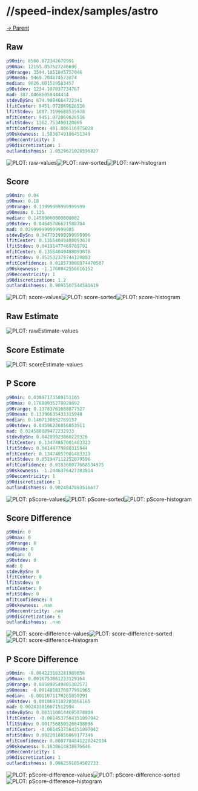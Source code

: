 
# //speed-index/samples/astro

[→ Parent](../..)


## Raw


```yaml
p90min: 8560.872342670991
p90max: 12155.057527246696
p90range: 3594.1851845757046
p90mean: 9469.204874573874
median: 9026.601519583457
p90stdev: 1234.107037734767
mad: 387.04686050444434
stdevBySn: 674.9984664722341
lfitCenter: 9451.072069626516
lfitStdev: 1087.3199688535028
mfitCenter: 9451.072069626516
mfitStdev: 1362.753490120805
mfitConfidence: 481.806116975028
p90skewness: 1.5838749186451349
p90eccentricity: 1
p90discretization: 1
outlandishness: 1.0529621028596827

```

![PLOT: raw-values](./raw/values.svg)![PLOT: raw-sorted](./raw/sorted.svg)![PLOT: raw-histogram](./raw/histogram.svg)
## Score


```yaml
p90min: 0.04
p90max: 0.18
p90range: 0.13999999999999999
p90mean: 0.135
median: 0.14500000000000002
p90stdev: 0.04645786621588784
mad: 0.029999999999999985
stdevBySn: 0.047703999999999996
lfitCenter: 0.13554049488093078
lfitStdev: 0.04191477469789792
mfitCenter: 0.13554049488093078
mfitStdev: 0.052532379744129803
mfitConfidence: 0.018573000974470507
p90skewness: -1.1768042556616152
p90eccentricity: 1
p90discretization: 1.2
outlandishness: 0.9095507544581619

```

![PLOT: score-values](./score/values.svg)![PLOT: score-sorted](./score/sorted.svg)![PLOT: score-histogram](./score/histogram.svg)
## Raw Estimate

![PLOT: rawEstimate-values](./rawEstimate/values.svg)
## Score Estimate

![PLOT: scoreEstimate-values](./scoreEstimate/values.svg)
## P Score


```yaml
p90min: 0.03897173589151165
p90max: 0.17680935278028692
p90range: 0.13783761688877527
p90mean: 0.13396635433315948
median: 0.1467130852769157
p90stdev: 0.04596226056053911
mad: 0.024580009472232933
stdevBySn: 0.04289923860229326
lfitCenter: 0.13474857001483323
lfitStdev: 0.04144779880315944
mfitCenter: 0.13474857001483323
mfitStdev: 0.051947112252879596
mfitConfidence: 0.018366077668534975
p90skewness: -1.2446376427383814
p90eccentricity: 1
p90discretization: 1
outlandishness: 0.9024847883516677

```

![PLOT: pScore-values](./pScore/values.svg)![PLOT: pScore-sorted](./pScore/sorted.svg)![PLOT: pScore-histogram](./pScore/histogram.svg)
## Score Difference


```yaml
p90min: 0
p90max: 0
p90range: 0
p90mean: 0
median: 0
p90stdev: 0
mad: 0
stdevBySn: 0
lfitCenter: 0
lfitStdev: 0
mfitCenter: 0
mfitStdev: 0
mfitConfidence: 0
p90skewness: .nan
p90eccentricity: .nan
p90discretization: 6
outlandishness: .nan

```

![PLOT: score-difference-values](./score-difference/values.svg)![PLOT: score-difference-sorted](./score-difference/sorted.svg)![PLOT: score-difference-histogram](./score-difference/histogram.svg)
## P Score Difference


```yaml
p90min: -0.004223163281989656
p90max: 0.0016753861233129164
p90range: 0.005898549405302572
p90mean: -0.0014858176877991965
median: -0.0011071170265859291
p90stdev: 0.0018693182203866165
mad: 0.002433016671512994
stdevBySn: 0.0031100144695078804
lfitCenter: -0.0014537564351097042
lfitStdev: 0.0017568505286458896
mfitCenter: -0.0014537564351097042
mfitStdev: 0.0022018856069177346
mfitConfidence: 0.0007784841220242934
p90skewness: 0.1630614838876646
p90eccentricity: 1
p90discretization: 1
outlandishness: 0.9962591054502733

```

![PLOT: pScore-difference-values](./pScore-difference/values.svg)![PLOT: pScore-difference-sorted](./pScore-difference/sorted.svg)![PLOT: pScore-difference-histogram](./pScore-difference/histogram.svg)